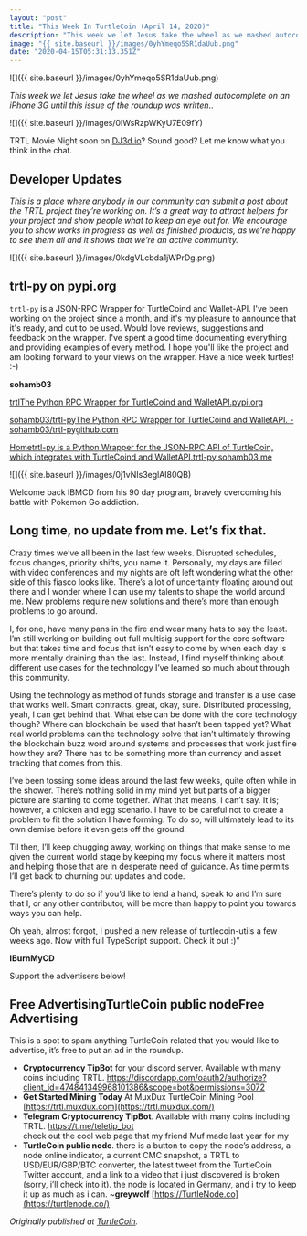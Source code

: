 ```yaml
---
layout: "post"
title: "This Week In TurtleCoin (April 14, 2020)"
description: "This week we let Jesus take the wheel as we mashed autocomplete on an iPhone 3G until this issue of the roundup was written.. This is a place where anybody in our community can submit a post about…"
image: "{{ site.baseurl }}/images/0yhYmeqo5SR1daUub.png"
date: "2020-04-15T05:31:13.351Z"
---
```


![]({{ site.baseurl }}/images/0yhYmeqo5SR1daUub.png)

_This week we let Jesus take the wheel as we mashed autocomplete on an iPhone 3G until this issue of the roundup was written_..

![]({{ site.baseurl }}/images/0IWsRzpWKyU7E09fY)

TRTL Movie Night soon on [DJ3d.io](http://dj3d.io/)? Sound good? Let me know what you think in the chat.

## Developer Updates

_This is a place where anybody in our community can submit a post about the TRTL project they’re working on. It’s a great way to attract helpers for your project and show people what to keep an eye out for. We encourage you to show works in progress as well as finished products, as we’re happy to see them all and it shows that we’re an active community._

![]({{ site.baseurl }}/images/0kdgVLcbda1jWPrDg.png)

## trtl-py on pypi.org

`trtl-py` is a JSON-RPC Wrapper for TurtleCoind and Wallet-API. I've been working on the project since a month, and it's my pleasure to announce that it's ready, and out to be used. Would love reviews, suggestions and feedback on the wrapper. I've spent a good time documenting everything and providing examples of every method. I hope you'll like the project and am looking forward to your views on the wrapper. Have a nice week turtles! :-)

**sohamb03**

[trtlThe Python RPC Wrapper for TurtleCoind and WalletAPI.pypi.org](https://pypi.org/project/trtl)

[sohamb03/trtl-pyThe Python RPC Wrapper for TurtleCoind and WalletAPI. - sohamb03/trtl-pygithub.com](https://github.com/sohamb03/trtl-py)

[Hometrtl-py is a Python Wrapper for the JSON-RPC API of TurtleCoin, which integrates with TurtleCoind and WalletAPI.trtl-py.sohamb03.me](https://trtl-py.sohamb03.me/)

![]({{ site.baseurl }}/images/0j1vNIs3eglAI80QB)

Welcome back IBMCD from his 90 day program, bravely overcoming his battle with Pokemon Go addiction.

## Long time, no update from me. Let’s fix that.

Crazy times we’ve all been in the last few weeks. Disrupted schedules, focus changes, priority shifts, you name it. Personally, my days are filled with video conferences and my nights are oft left wondering what the other side of this fiasco looks like. There’s a lot of uncertainty floating around out there and I wonder where I can use my talents to shape the world around me. New problems require new solutions and there’s more than enough problems to go around.

I, for one, have many pans in the fire and wear many hats to say the least. I’m still working on building out full multisig support for the core software but that takes time and focus that isn’t easy to come by when each day is more mentally draining than the last. Instead, I find myself thinking about different use cases for the technology I’ve learned so much about through this community.

Using the technology as method of funds storage and transfer is a use case that works well. Smart contracts, great, okay, sure. Distributed processing, yeah, I can get behind that. What else can be done with the core technology though? Where can blockchain be used that hasn’t been tapped yet? What real world problems can the technology solve that isn’t ultimately throwing the blockchain buzz word around systems and processes that work just fine how they are? There has to be something more than currency and asset tracking that comes from this.

I’ve been tossing some ideas around the last few weeks, quite often while in the shower. There’s nothing solid in my mind yet but parts of a bigger picture are starting to come together. What that means, I can’t say. It is; however, a chicken and egg scenario. I have to be careful not to create a problem to fit the solution I have forming. To do so, will ultimately lead to its own demise before it even gets off the ground.

Til then, I’ll keep chugging away, working on things that make sense to me given the current world stage by keeping my focus where it matters most and helping those that are in desperate need of guidance. As time permits I’ll get back to churning out updates and code.

There’s plenty to do so if you’d like to lend a hand, speak to and I’m sure that I, or any other contributor, will be more than happy to point you towards ways you can help.

Oh yeah, almost forgot, I pushed a new release of turtlecoin-utils a few weeks ago. Now with full TypeScript support. Check it out :)”

**IBurnMyCD**

Support the advertisers below!

## Free AdvertisingTurtleCoin public nodeFree Advertising

This is a spot to spam anything TurtleCoin related that you would like to advertise, it’s free to put an ad in the roundup.

- **Cryptocurrency TipBot** for your discord server. Available with many coins including TRTL. <https://discordapp.com/oauth2/authorize?client_id=474841349968101386&scope=bot&permissions=3072>
- **Get Started Mining Today** At MuxDux TurtleCoin Mining Pool [https://trtl.muxdux.com](https://trtl.muxdux.com/)
- **Telegram Cryptocurrency TipBot**. Available with many coins including TRTL. <https://t.me/teletip_bot>  
  check out the cool web page that my friend Muf made last year for my
- **TurtleCoin public node**. there is a button to copy the node’s address, a node online indicator, a current CMC snapshot, a TRTL to USD/EUR/GBP/BTC converter, the latest tweet from the TurtleCoin Twitter account, and a link to a video that i just discovered is broken (sorry, i’ll check into it). the node is located in Germany, and i try to keep it up as much as i can. \~**greywolf** [https://TurtleNode.co](https://turtlenode.co/)

_Originally published at_ [_TurtleCoin_](http://blog.turtlecoin.lol/archives/this-week-in-turtlecoin-april-14-2020/)_._
